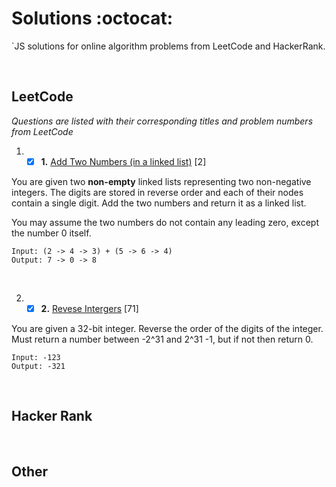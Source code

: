 # Solutions :octocat:
`JS solutions for online algorithm problems from LeetCode and HackerRank.

<br />

## LeetCode
*Questions are listed with their corresponding titles and problem numbers from LeetCode*

1. -[X] **1.** [Add Two Numbers (in a linked list)](LeetCode/add-two-numbers.js) [2]

You are given two **non-empty** linked lists representing two non-negative integers. The digits are stored in reverse order and each of their nodes contain a single digit. Add the two numbers and return it as a linked list.

You may assume the two numbers do not contain any leading zero, except the number 0 itself.
```
Input: (2 -> 4 -> 3) + (5 -> 6 -> 4)
Output: 7 -> 0 -> 8
```

<br />

2. -[X] **2.** [Revese Intergers](LeetCode/reverse-integer.js) [71]

You are given a 32-bit integer. Reverse the order of the digits of the integer. Must return a number between -2^31 and 2^31 -1, but if not then return 0.

```
Input: -123
Output: -321
```

<br />

## Hacker Rank

<br />

## Other


